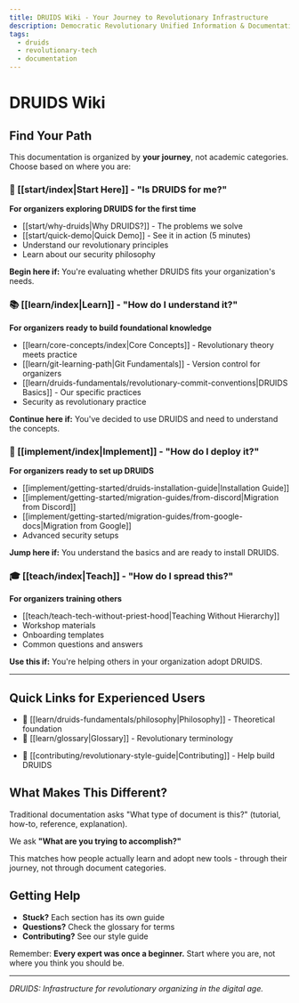 ```yaml
---
title: DRUIDS Wiki - Your Journey to Revolutionary Infrastructure
description: Democratic Revolutionary Unified Information & Documentation System
tags:
  - druids
  - revolutionary-tech
  - documentation
---
```


# DRUIDS Wiki

## Find Your Path

This documentation is organized by **your journey**, not academic categories. Choose based on where you are:

### 🌱 [[start/index|Start Here]] - "Is DRUIDS for me?"

**For organizers exploring DRUIDS for the first time**

- [[start/why-druids|Why DRUIDS?]] - The problems we solve
- [[start/quick-demo|Quick Demo]] - See it in action (5 minutes)
- Understand our revolutionary principles
- Learn about our security philosophy

**Begin here if:** You're evaluating whether DRUIDS fits your organization's needs.

### 📚 [[learn/index|Learn]] - "How do I understand it?"

**For organizers ready to build foundational knowledge**

- [[learn/core-concepts/index|Core Concepts]] - Revolutionary theory meets practice
- [[learn/git-learning-path|Git Fundamentals]] - Version control for organizers
- [[learn/druids-fundamentals/revolutionary-commit-conventions|DRUIDS Basics]] - Our specific practices
- Security as revolutionary practice

**Continue here if:** You've decided to use DRUIDS and need to understand the concepts.

### 🔧 [[implement/index|Implement]] - "How do I deploy it?"

**For organizers ready to set up DRUIDS**

- [[implement/getting-started/druids-installation-guide|Installation Guide]]
- [[implement/getting-started/migration-guides/from-discord|Migration from Discord]]
- [[implement/getting-started/migration-guides/from-google-docs|Migration from Google]]
- Advanced security setups

**Jump here if:** You understand the basics and are ready to install DRUIDS.

### 🎓 [[teach/index|Teach]] - "How do I spread this?"

**For organizers training others**

- [[teach/teach-tech-without-priest-hood|Teaching Without Hierarchy]]
- Workshop materials
- Onboarding templates
- Common questions and answers

**Use this if:** You're helping others in your organization adopt DRUIDS.

---

## Quick Links for Experienced Users

- 📖 [[learn/druids-fundamentals/philosophy|Philosophy]] - Theoretical foundation
- 📝 [[learn/glossary|Glossary]] - Revolutionary terminology
<!-- - 🔍 [[index|Reference]] - Command reference -->
- 🤝 [[contributing/revolutionary-style-guide|Contributing]] - Help build DRUIDS

## What Makes This Different?

Traditional documentation asks "What type of document is this?" (tutorial, how-to, reference, explanation).

We ask **"What are you trying to accomplish?"**

This matches how people actually learn and adopt new tools - through their journey, not through document categories.

## Getting Help

- **Stuck?** Each section has its own guide
- **Questions?** Check the glossary for terms
- **Contributing?** See our style guide

Remember: **Every expert was once a beginner.** Start where you are, not where you think you should be.

---

_DRUIDS: Infrastructure for revolutionary organizing in the digital age._